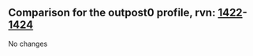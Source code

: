 ## Comparison for the outpost0 profile, rvn: [1422](https://github.com/PRO100KatYT/FortniteProfileRevisions/tree/main/profiles/outpost0/1422%20outpost0.json)-[1424](https://github.com/PRO100KatYT/FortniteProfileRevisions/tree/main/profiles/outpost0/1424%20outpost0.json)

No changes
